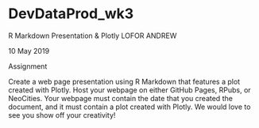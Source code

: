 # DevDataProd_wk3
R Markdown Presentation & Plotly
LOFOR ANDREW

10 May 2019

Assignment

Create a web page presentation using R Markdown that features a plot created with Plotly. Host your webpage on either GitHub Pages, RPubs, or NeoCities. Your webpage must contain the date that you created the document, and it must contain a plot created with Plotly. We would love to see you show off your creativity!
